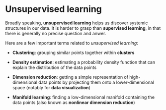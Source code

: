 # Unsupervised learning

Broadly speaking, __unsupervised learning__ helps us discover systemic structures in our data.
It is harder to grasp than __supervised learning__, in that there is generally no precise question and anwer.

Here are a few important terms related to _unsupervised learning_:
* __Clustering__: grouping similar points together within __clusters__

* __Density estimation__: estimating a probability density function that can explain the distribution of the data points

* __Dimension reduction__: getting a simple representation of high-dimensional data points by projecting them onto a
                          lower-dimensional space (notably for __data visualization__)
                          
* __Manifold learning__: finding a low-dimensional manifold containing the data points
                          (also known as __nonlinear dimension reduction__)
